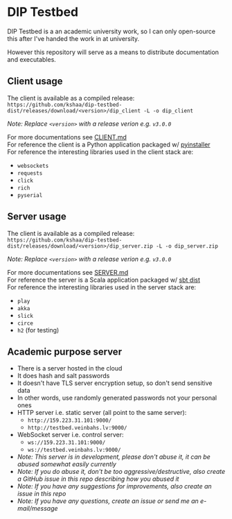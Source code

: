 # DIP Testbed
DIP Testbed is a an academic university work, so I can only open-source 
this after I've handed the work in at university.  
  
However this repository will serve as a means to distribute documentation
and executables.  
  
## Client usage
  
The client is available as a compiled release:
  `https://github.com/kshaa/dip-testbed-dist/releases/download/<version>/dip_client -L -o dip_client`

_Note: Replace `<version>` with a release verion e.g. `v3.0.0`_  

For more documentations see [CLIENT.md](./CLIENT.md)  
For reference the client is a Python application packaged w/ [pyinstaller](https://pyinstaller.readthedocs.io/en/stable/)  
For reference the interesting libraries used in the client stack are:
- `websockets`
- `requests`
- `click`
- `rich`
- `pyserial`

## Server usage
  
The client is available as a compiled release:
  `https://github.com/kshaa/dip-testbed-dist/releases/download/<version>/dip_server.zip -L -o dip_server.zip`

_Note: Replace `<version>` with a release verion e.g. `v3.0.0`_  

For more documentations see [SERVER.md](./SERVER.md)  
For reference the server is a Scala application packaged w/ [sbt dist](https://www.playframework.com/documentation/2.8.x/Deploying)  
For reference the interesting libraries used in the server stack are:
- `play`
- `akka`
- `slick`
- `circe`
- `h2` (for testing)

## Academic purpose server
- There is a server hosted in the cloud  
- It does hash and salt passwords  
- It doesn't have TLS server encryption setup, so don't send sensitive data  
- In other words, use randomly generated passwords not your personal ones  
- HTTP server i.e. static server (all point to the same server):
  - `http://159.223.31.101:9000/`  
  - `http://testbed.veinbahs.lv:9000/`  
- WebSocket server i.e. control server:
  - `ws://159.223.31.101:9000/`  
  - `ws://testbed.veinbahs.lv:9000/`  
- _Note: This server is in development, please don't abuse it, it can be abused somewhat easily currently_  
- _Note: If you do abuse it, don't be _too_ aggressive/destructive, also create a GitHub issue in this repo describing how you abused it_  
- _Note: If you have any suggestions for improvements, also create an issue in this repo_  
- _Note: If you have any questions, create an issue or send me an e-mail/message_  
  